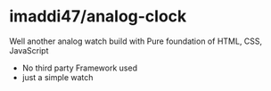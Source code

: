 # imaddi47/<b>analog-clock</b>
Well another analog watch build with Pure foundation of HTML, CSS, JavaScript
* No third party Framework used
* just a simple watch
